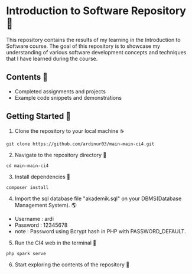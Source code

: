 # Introduction to Software Repository 🚀

This repository contains the results of my learning in the Introduction to Software course. The goal of this repository is to showcase my understanding of various software development concepts and techniques that I have learned during the course.

## Contents 📌
- Completed assignments and projects
- Example code snippets and demonstrations

## Getting Started 📃
1. Clone the repository to your local machine ☕
```
git clone https://github.com/ardinur03/main-main-ci4.git
````
2. Navigate to the repository directory 🌠
```
cd main-main-ci4
```
3. Install dependencies 🚛
```
composer install
```
4. Import the sql database file "akademik.sql" on your DBMS(Database Management System). 🌎
  - Username : ardi
  - Password : 12345678
  - note : Password using Bcrypt hash in PHP with PASSWORD_DEFAULT.
5. Run the CI4 web in the terminal 🚀

```
php spark serve
```
6. Start exploring the contents of the repository 🙌
